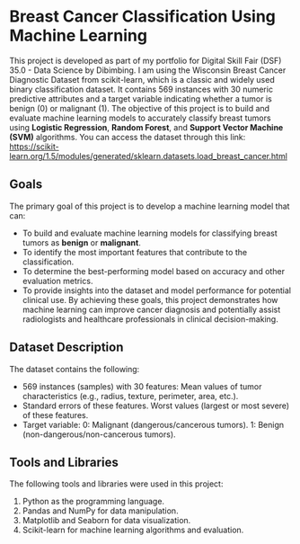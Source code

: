 # Breast Cancer Classification Using Machine Learning
This project is developed as part of my portfolio for Digital Skill Fair (DSF) 35.0 - Data Science by Dibimbing. I am using the Wisconsin Breast Cancer Diagnostic Dataset from scikit-learn, which is a classic and widely used binary classification dataset. It contains 569 instances with 30 numeric predictive attributes and a target variable indicating whether a tumor is benign (0) or malignant (1). The objective of this project is to build and evaluate machine learning models to accurately classify breast tumors using **Logistic Regression**, **Random Forest**, and **Support Vector Machine (SVM)** algorithms. You can access the dataset through this link: https://scikit-learn.org/1.5/modules/generated/sklearn.datasets.load_breast_cancer.html

## Goals
The primary goal of this project is to develop a machine learning model that can:
- To build and evaluate machine learning models for classifying breast tumors as **benign** or **malignant**.
- To identify the most important features that contribute to the classification.
- To determine the best-performing model based on accuracy and other evaluation metrics.
- To provide insights into the dataset and model performance for potential clinical use.
By achieving these goals, this project demonstrates how machine learning can improve cancer diagnosis and potentially assist radiologists and healthcare professionals in clinical decision-making.

## Dataset Description
The dataset contains the following:
- 569 instances (samples) with 30 features:
  Mean values of tumor characteristics (e.g., radius, texture, perimeter, area, etc.).
- Standard errors of these features.
  Worst values (largest or most severe) of these features.
- Target variable:
   0: Malignant (dangerous/cancerous tumors).
   1: Benign (non-dangerous/non-cancerous tumors).

## Tools and Libraries
The following tools and libraries were used in this project:
1. Python as the programming language.
2. Pandas and NumPy for data manipulation.
3. Matplotlib and Seaborn for data visualization.
4. Scikit-learn for machine learning algorithms and evaluation.
